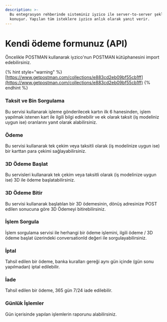 ```yaml
---
description: >-
  Bu entegrasyon rehberinde sisteminiz iyzico ile server-to-server şeklinde
  konuşur. Yapılan tüm isteklere iyzico anlık olarak yanıt verir.
---
```


# Kendi ödeme formunuz \(API\)

Öncelikle POSTMAN kullanarak iyzico'nun POSTMAN kütüphanesini import edebilirsiniz.

{% hint style="warning" %}
[https://www.getpostman.com/collections/e883cd2eb09bf55cb1ff](https://www.getpostman.com/collections/e883cd2eb09bf55cb1ff)
{% endhint %}

### **Taksit ve Bin Sorgulama**

Bu servisi kullanarak işleme gönderilecek kartın ilk 6 hanesinden, işlem yapılmak istenen kart ile ilgili bilgi edinebilir ve ek olarak taksit \(iş modeliniz uygun ise\) oranlarını yanıt olarak alabilirsiniz.

### **Ödeme**

Bu servisi kullanarak tek çekim veya taksitli olarak \(iş modelinize uygun ise\) bir karttan para çekimi sağlayabilirsiniz. 

### **3D  Ödeme Başlat**

Bu servisleri kullanarak tek çekim veya taksitli olarak \(iş modelinize uygun ise\) 3D ile ödeme başlatabilirsiniz. 

### **3D  Ödeme Bitir**

Bu servisi kullanarak başlatılan bir 3D ödemesinin, dönüş adresinize POST edilen sonucuna göre 3D Ödemeyi bitirebilirsiniz.

### İşlem Sorgula

İşlem sorgulama servisi ile herhangi bir ödeme işlemini, ilgili ödeme / 3D ödeme başlat üzerindeki conversationId değeri ile sorgulayabilirsiniz.

### İptal

Tahsil edilen bir ödeme, banka kuralları gereği aynı gün içinde \(gün sonu yapılmadan\) iptal edilebilir.

### İade

Tahsil edilen bir ödeme, 365 gün 7/24 iade edilebilir.

### Günlük İşlemler

Gün içerisinde yapılan işlemlerin raporunu alabilirsiniz.

